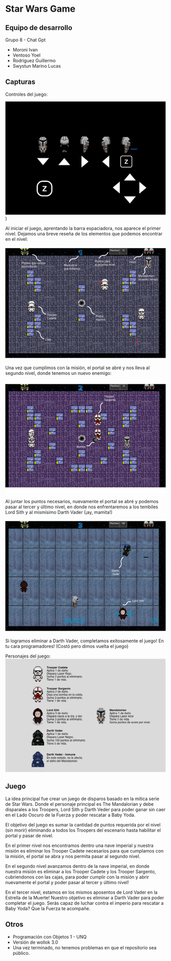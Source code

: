# Star Wars Game 

## Equipo de desarrollo

Grupo 8 - Chat Gpt

- Moroni Ivan 
- Ventoso Yoel 
- Rodriguez Guillermo 
- Swystun Marino Lucas 

## Capturas

Controles del juego:


![Controles del juego](https://github.com/obj1unq/2023s1---tp-game-chatgpt/blob/3689ece92b64b436130ba6d73b61e5adf060c2e1/assets/controles.png))

Al iniciar el juego, aprentando la barra espaciadora, nos aparece el primer nivel.
Dejamos una breve reseña de los elementos que podemos encontrar en el nivel:


![Pantalla de Nivel 1](https://github.com/obj1unq/2023s1---tp-game-chatgpt/blob/master/assets/screenshot%20nivel%201.png)

Una vez que cumplimos con la misión, el portal se abré y nos lleva al segundo nivel, donde tenemos un nuevo enemigo:

![Pantalla de Nivel 2](https://github.com/obj1unq/2023s1---tp-game-chatgpt/blob/6ce9276faa759c6cf0aa016a6ada37a62f8bd972/assets/screenshot%20nivel%202.png)

Al juntar los puntos necesarios, nuevamente el portal se abré y podemos pasar al tercer y último nivel, en donde nos enfrentaremos a los tembiles Lord Sith y al mismísimo Darth Vader (¡ay, mamita!)

![Pantalla de Nivel 3](https://github.com/obj1unq/2023s1---tp-game-chatgpt/blob/fa0698ac55fc649b3c84ca023353748633b4b70c/assets/screenshot%20nivel%203a.png)

Si logramos eliminar a Darth Vader, completamos exitosamente el juego!
En tu cara programadores! (Costó pero dimos vuelta el juego)

Personajes del juego:
![Personajes del juego](https://github.com/obj1unq/2023s1---tp-game-chatgpt/blob/f4e5c7c935bd606622e950021308906beae6a322/assets/Personajes.png)

## Juego

La idea principal fue crear un juego de disparos basado en la mitica serie de Star Wars. Donde el personaje principal es The Mandalorian
y debe disparales a los Troopers, Lord Sith y Darth Veder para poder ganar sin caer en el Lado Oscuro de la Fuerza y poder rescatar a Baby Yoda.

El objetivo del juego es sumar la cantidad de puntos requerida por el nivel (sin morir) eliminando a todos los Troopers del escenario hasta habilitar el portal y pasar de nivel.

En el primer nivel nos encontramos dentro una nave imperial y nuestra misión es eliminar los Trooper Cadete necesarios para que cumplamos con la misión, el portal se abra y nos permita pasar al segundo nivel.

En el segundo nivel avanzamos dentro de la nave imperial, en donde nuestra misión es eliminar a los Trooper Cadete y los Trooper Sargento, cubriendonos con las cajas, para poder cumplir con la misión y abrir nuevamente el portal y poder pasar al tercer y último nivel!

En el tercer nivel, estamos en los mismos aposentos de Lord Vader en la Estrella de la Muerte!
Nuestro objetivo es eliminar a Darth Vader para poder completar el juego.
Serás capaz de luchar contra el imperio para rescatar a Baby Yoda?
Que la Fuerza te acompañe.

## Otros

- Programación con Objetos 1 - UNQ
- Versión de wollok 3.0
- Una vez terminado, no tenemos problemas en que el repositorio sea público.
